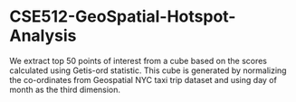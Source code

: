 # CSE512-GeoSpatial-Hotspot-Analysis
We extract top 50 points of interest from a cube based on the scores calculated using Getis-ord statistic. This cube is generated by normalizing the co-ordinates from Geospatial NYC taxi trip dataset and using day of month as the third dimension.
